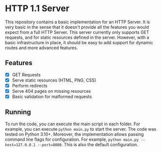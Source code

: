 # HTTP 1.1 Server

This repository contains a basic implementation for an HTTP Server. It is very basic in the sense that it
doesn't provide all the features you would expect from a full HTTP Server. This server currently only supports
GET requests, and for static resources defined in the server. However, with a basic infrastructure in place,
it should be easy to add support for dynamic routes and more advanced features.

## Features

- [x] GET Requests
- [x] Serve static resources (HTML, PNG, CSS)
- [x] Perform redirects
- [x] Serve 404 pages on missing resources
- [x] Basic validation for malformed requests

## Running

To run the code, you can execute the main script in each folder. For example, you can execute `python main.py` to 
start the server. The code was tested on Python 3.10+. Moreover, the implementation allows passing command line flags 
for configuration. For example, `python main.py --host=127.0.0.1 --port=8080`. This is also the default configuration.
